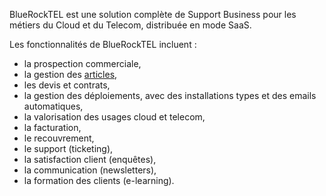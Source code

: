 BlueRockTEL est une solution complète de Support Business pour les métiers du Cloud et du Telecom, distribuée en mode SaaS.

Les fonctionnalités de BlueRockTEL incluent :

- la prospection commerciale,
- la gestion des [articles](obsidian://open?vault=BlueRockTEL&file=FR%2FArticles%20(Catalogues)%2F01.%20Articles),
- les devis et contrats,
- la gestion des déploiements, avec des installations types et des emails automatiques,
- la valorisation des usages cloud et telecom,
- la facturation,
- le recouvrement,
- le support (ticketing),
- la satisfaction client (enquêtes),
- la communication (newsletters),
- la formation des clients (e-learning).